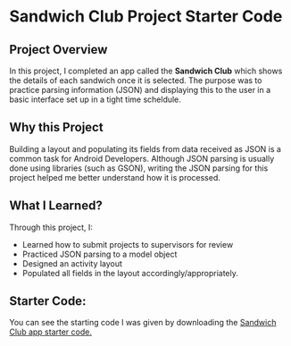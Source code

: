 # Sandwich Club Project Starter Code

## Project Overview
In this project, I completed an app called the **Sandwich Club** which shows the details of each sandwich once it is selected. The purpose was to practice parsing information (JSON) and displaying this to the user in a basic interface set up in a tight time scheldule. 

## Why this Project

Building a layout and populating its fields from data received as JSON
is a common task for Android Developers. Although JSON parsing is usually
done using libraries (such as GSON), writing the JSON parsing for this project
helped me better understand how it is processed.

## What I Learned?
Through this project, I:
- Learned how to submit projects to supervisors for review
- Practiced JSON parsing to a model object
- Designed an activity layout
- Populated all fields in the layout accordingly/appropriately.

## Starter Code:

You can see the starting code I was given by downloading the [Sandwich Club app starter code.](https://github.com/udacity/sandwich-club-starter-code)
